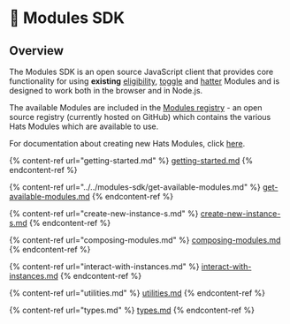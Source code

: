 # 🔌 Modules SDK

## Overview

The Modules SDK is an open source JavaScript client that provides core functionality for using **existing** [eligibility](../../hats-protocol-for-developers/eligibility-modules.md), [toggle](../../hats-protocol-for-developers/toggle-modules.md) and [hatter](../../hats-protocol-for-developers/hat-admins-and-hatter-contracts.md#hatter-contracts) Modules and is designed to work both in the browser and in Node.js.

The available Modules are included in the [Modules registry](../building-hats-modules/modules-registry.md) - an open source registry (currently hosted on GitHub) which contains the various Hats Modules which are available to use.

For documentation about creating new Hats Modules, click [here](../building-hats-modules/).

{% content-ref url="getting-started.md" %}
[getting-started.md](getting-started.md)
{% endcontent-ref %}

{% content-ref url="../../modules-sdk/get-available-modules.md" %}
[get-available-modules.md](../../modules-sdk/get-available-modules.md)
{% endcontent-ref %}

{% content-ref url="create-new-instance-s.md" %}
[create-new-instance-s.md](create-new-instance-s.md)
{% endcontent-ref %}

{% content-ref url="composing-modules.md" %}
[composing-modules.md](composing-modules.md)
{% endcontent-ref %}

{% content-ref url="interact-with-instances.md" %}
[interact-with-instances.md](interact-with-instances.md)
{% endcontent-ref %}

{% content-ref url="utilities.md" %}
[utilities.md](utilities.md)
{% endcontent-ref %}

{% content-ref url="types.md" %}
[types.md](types.md)
{% endcontent-ref %}
